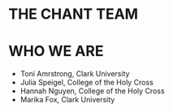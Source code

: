 # THE CHANT TEAM

# WHO WE ARE

* Toni Amrstrong, Clark University
* Julia Speigel, College of the Holy Cross
* Hannah Nguyen, College of the Holy Cross
* Marika Fox, Clark University

# 
